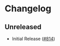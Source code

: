 # Changelog

## Unreleased

- Initial Release ([#814](https://github.com/open-telemetry/opentelemetry-python/pull/814))
